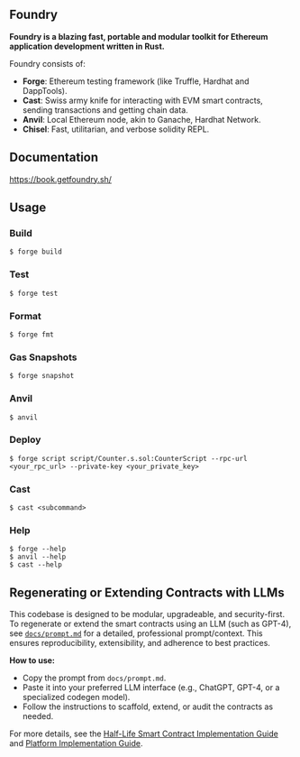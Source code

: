 ## Foundry

**Foundry is a blazing fast, portable and modular toolkit for Ethereum application development written in Rust.**

Foundry consists of:

- **Forge**: Ethereum testing framework (like Truffle, Hardhat and DappTools).
- **Cast**: Swiss army knife for interacting with EVM smart contracts, sending transactions and getting chain data.
- **Anvil**: Local Ethereum node, akin to Ganache, Hardhat Network.
- **Chisel**: Fast, utilitarian, and verbose solidity REPL.

## Documentation

https://book.getfoundry.sh/

## Usage

### Build

```shell
$ forge build
```

### Test

```shell
$ forge test
```

### Format

```shell
$ forge fmt
```

### Gas Snapshots

```shell
$ forge snapshot
```

### Anvil

```shell
$ anvil
```

### Deploy

```shell
$ forge script script/Counter.s.sol:CounterScript --rpc-url <your_rpc_url> --private-key <your_private_key>
```

### Cast

```shell
$ cast <subcommand>
```

### Help

```shell
$ forge --help
$ anvil --help
$ cast --help
```

## Regenerating or Extending Contracts with LLMs

This codebase is designed to be modular, upgradeable, and security-first. To regenerate or extend the smart contracts using an LLM (such as GPT-4), see [`docs/prompt.md`](docs/prompt.md) for a detailed, professional prompt/context. This ensures reproducibility, extensibility, and adherence to best practices.

**How to use:**

- Copy the prompt from `docs/prompt.md`.
- Paste it into your preferred LLM interface (e.g., ChatGPT, GPT-4, or a specialized codegen model).
- Follow the instructions to scaffold, extend, or audit the contracts as needed.

For more details, see the [Half-Life Smart Contract Implementation Guide](docs/smart_contract_implementation.md) and [Platform Implementation Guide](docs/IMPLEMENTATION_GUIDE.md).
